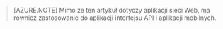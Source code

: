> [AZURE.NOTE] Mimo że ten artykuł dotyczy aplikacji sieci Web, ma również zastosowanie do aplikacji interfejsu API i aplikacji mobilnych.


<!--HONumber=Sep16_HO3-->


